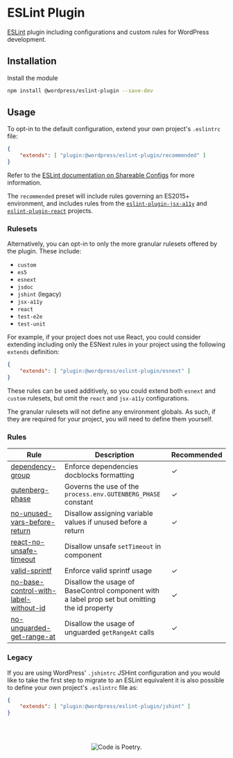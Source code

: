 # ESLint Plugin

[ESLint](https://eslint.org/) plugin including configurations and custom rules for WordPress development.

## Installation

Install the module

```bash
npm install @wordpress/eslint-plugin --save-dev
```

## Usage

To opt-in to the default configuration, extend your own project's `.eslintrc` file:

```json
{
	"extends": [ "plugin:@wordpress/eslint-plugin/recommended" ]
}
```

Refer to the [ESLint documentation on Shareable Configs](http://eslint.org/docs/developer-guide/shareable-configs) for more information.

The `recommended` preset will include rules governing an ES2015+ environment, and includes rules from the [`eslint-plugin-jsx-a11y`](https://github.com/evcohen/eslint-plugin-jsx-a11y) and [`eslint-plugin-react`](https://github.com/yannickcr/eslint-plugin-react) projects.

### Rulesets

Alternatively, you can opt-in to only the more granular rulesets offered by the plugin. These include:

- `custom`
- `es5`
- `esnext`
- `jsdoc`
- `jshint` (legacy)
- `jsx-a11y`
- `react`
- `test-e2e`
- `test-unit`

For example, if your project does not use React, you could consider extending including only the ESNext rules in your project using the following `extends` definition:

```json
{
	"extends": [ "plugin:@wordpress/eslint-plugin/esnext" ]
}
```

These rules can be used additively, so you could extend both `esnext` and `custom` rulesets, but omit the `react` and `jsx-a11y` configurations.

The granular rulesets will not define any environment globals. As such, if they are required for your project, you will need to define them yourself.

### Rules

Rule|Description|Recommended
---|---|---
[dependency-group](/packages/eslint-plugin/docs/rules/dependency-group.md)|Enforce dependencies docblocks formatting|✓
[gutenberg-phase](docs/rules/gutenberg-phase.md)|Governs the use of the `process.env.GUTENBERG_PHASE` constant|✓
[no-unused-vars-before-return](/packages/eslint-plugin/docs/rules/no-unused-vars-before-return.md)|Disallow assigning variable values if unused before a return|✓
[react-no-unsafe-timeout](/packages/eslint-plugin/docs/rules/react-no-unsafe-timeout.md)|Disallow unsafe `setTimeout` in component|
[valid-sprintf](/packages/eslint-plugin/docs/rules/valid-sprintf.md)|Enforce valid sprintf usage|✓
[no-base-control-with-label-without-id](/packages/eslint-plugin/docs/rules/no-base-control-with-label-without-id.md)| Disallow the usage of BaseControl component with a label prop set but omitting the id property|✓
[no-unguarded-get-range-at](/packages/eslint-plugin/docs/rules/no-unguarded-get-range-at.md)| Disallow the usage of unguarded `getRangeAt` calls|✓

### Legacy

If you are using WordPress' `.jshintrc` JSHint configuration and you would like to take the first step to migrate to an ESLint equivalent it is also possible to define your own project's `.eslintrc` file as:

```json
{
	"extends": [ "plugin:@wordpress/eslint-plugin/jshint" ]
}
```

<br/><br/><p align="center"><img src="https://s.w.org/style/images/codeispoetry.png?1" alt="Code is Poetry." /></p>
